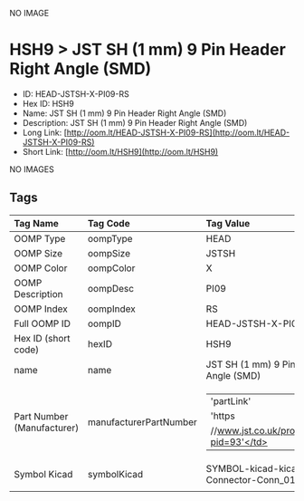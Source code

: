 


  
NO IMAGE  
# HSH9 > JST SH (1 mm) 9 Pin Header Right Angle (SMD)

- ID: HEAD-JSTSH-X-PI09-RS
- Hex ID: HSH9
- Name: JST SH (1 mm) 9 Pin Header Right Angle (SMD)
- Description: JST SH (1 mm) 9 Pin Header Right Angle (SMD)
- Long Link: [http://oom.lt/HEAD-JSTSH-X-PI09-RS](http://oom.lt/HEAD-JSTSH-X-PI09-RS)
- Short Link: [http://oom.lt/HSH9](http://oom.lt/HSH9)
  
NO IMAGES  
## Tags
  

|Tag Name|Tag Code|Tag Value|
| :--- | :--- | :--- |
|OOMP Type|oompType|HEAD|
|OOMP Size|oompSize|JSTSH|
|OOMP Color|oompColor|X|
|OOMP Description|oompDesc|PI09|
|OOMP Index|oompIndex|RS|
|Full OOMP ID|oompID|HEAD-JSTSH-X-PI09-RS|
|Hex ID (short code)|hexID|HSH9|
|name|name|JST SH (1 mm) 9 Pin Header Right Angle (SMD)|
|Part Number (Manufacturer)|manufacturerPartNumber|<table><tr><td>'partLink'</td></tr><tr><td> 'https</td></tr><tr><td>//www.jst.co.uk/productSeries.php?pid=93'</td></tr></table>|
|Symbol Kicad|symbolKicad|SYMBOL-kicad-kicad-symbols-Connector-Conn_01x09_Male|
||||
